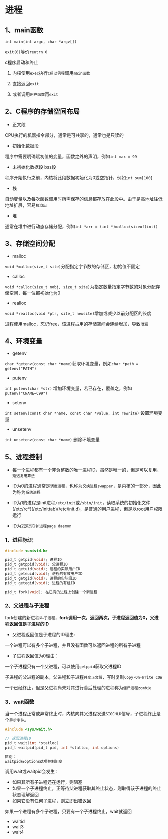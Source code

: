 # 进程

## 1、main函数

`int main(int argc, char *argv[])`

`exit(0)`等价`reutrn 0`

c程序启动和终止

1. 内核使用`exec`执行`C启动例程`调用`main函数`

2. 直接返回`exit`

3. 或者调用`用户函数`再`exit`

## 2、C程序的存储空间布局

- 正文段

CPU执行的机器指令部分，通常是可共享的，通常也是只读的

- 初始化数据段

程序中需要明确赋初值的变量，函数之外的声明，例如`int max = 99`

- 未初始化数据段 bss段

程序开始执行之前，内核将此段数据初始化为0或空指针，例如`int sum[100]`

- 栈

自动变量以及每次函数调用时所需保存的信息都存放在此段中。由于是高地址往低地址扩展，容易`栈溢出`

- 堆

通常在堆中进行动态存储分配，例如`int *arr = (int *)malloc(sizeof(int))`

## 3、存储空间分配

- malloc

`void *malloc(size_t site)`分配指定字节数的存储区，初始值不固定

- calloc

`void *calloc(size_t nobj, size_t site)`为指定数量指定字节数的对象分配存储空间，每一位都初始化为0

- realloc

`void *realloc(void *ptr, site_t newsite)`增加或减少以前分配区的长度

进程使用malloc，忘记free，该进程占用的存储空间会连续增加，导致`泄漏`

## 4、环境变量

- getenv

`char *getenv(const char *name)`获取环境变量，例如`char *path = getenv("PATH")`

- putenv

`int putenv(char *str)` 增加环境变量，若已存在，覆盖之，例如`putenv("CNAME=C99")`

- setenv

`int setenv(const char *name, const char *value, int rewrite)` 设置环境变量

- unsetenv

`int unsetenv(const char *name)` 删除环境变量

## 5、进程控制

- 每一个进程都有一个非负整数的唯一进程ID，虽然是唯一的，但是可以复用，`延迟复用算法`

- ID为0的进程通常是`调度进程`，也称为`交换进程swapper`，是内核的一部分，因此为称为`系统进程`

- ID为1的进程是init进程`/etc/init`或`/sbin/init`，读取系统的初始化文件(/etc/rc*)(/etc/inittab)(/etc/init.d)，是普通的用户进程，但是以root用户权限运行

- ID为2是`页守护进程page daemon`

### 1、进程标识

```c
#include <unistd.h>

pid_t getpid(void); 进程ID
pid_t getppid(void); 父进程ID
pid_t getuid(void); 进程的实际用户ID
pid_t geteuid(void); 进程的有效用户ID
pid_t getgid(void); 进程的实际组ID
pid_t getegid(void); 进程的有组ID

pid_t fork(void); 在已有的进程上创建一个新进程

```

### 2、父进程与子进程

fork创建的新进程叫`子进程`，**fork调用一次，返回两次，子进程返回值为0，父进程返回值是子进程的ID**

- 父进程返回值是子进程的ID理由:

一个进程可以有多个子进程，并且没有函数可以返回进程的所有子进程

- 子进程返回值为0理由：

一个子进程只有一个父进程，可以使用`getppid`获取父进程ID

子进程的父进程的副本，父进程和子进程`共享正文段`，写时复制`Copy-On-Write COW`

一个已经终止，但是父进程尚未对其进行善后处理的进程称为`僵尸进程zombie`

### 3、wait函数

当一个进程正常或异常终止时，内核向其父进程发送`SIGCHLD`信号，子进程终止是个`异步事件`。

```c
#include <sys/wait.h>

// 返回进程ID
pid_t wait(int *statloc)
pid_t waitpid(pid_t pid, int *statloc, int options)

区别：
waitpid有options选项控制阻塞
```

调用wait或waitpid会发生：

- 如果其所有子进程还在运行，则阻塞
- 如果一个子进程终止，正等待父进程获取其终止状态，则取得该子进程的终止状态理解返回
- 如果它没有任何子进程，则立即出错返回

如果一个进程有多个子进程，只要有一个子进程终止，wait就返回

- waitid
- wait3
- wait4
